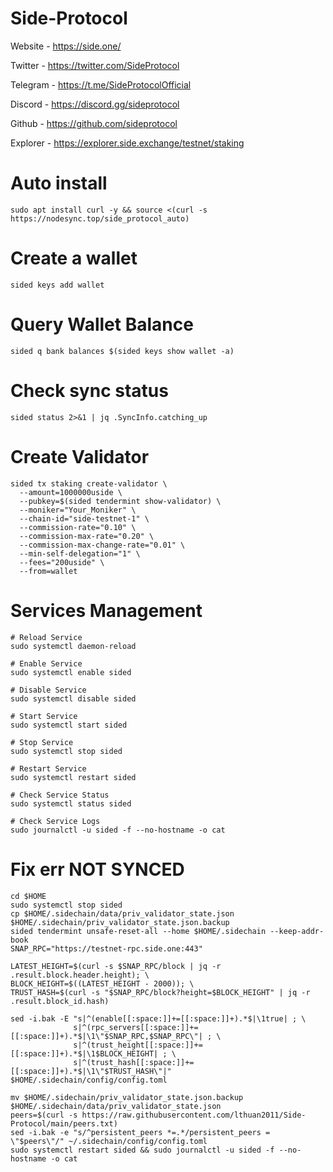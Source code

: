 # Side-Protocol

Website - https://side.one/

Twitter - https://twitter.com/SideProtocol

Telegram - https://t.me/SideProtocolOfficial

Discord - https://discord.gg/sideprotocol

Github - https://github.com/sideprotocol

Explorer - https://explorer.side.exchange/testnet/staking

# Auto install
```
sudo apt install curl -y && source <(curl -s https://nodesync.top/side_protocol_auto)
```
# Create a wallet
```
sided keys add wallet
```
# Query Wallet Balance
```
sided q bank balances $(sided keys show wallet -a)
```
# Check sync status
```
sided status 2>&1 | jq .SyncInfo.catching_up
```

# Create Validator
```
sided tx staking create-validator \
  --amount=1000000uside \
  --pubkey=$(sided tendermint show-validator) \
  --moniker="Your_Moniker" \
  --chain-id="side-testnet-1" \
  --commission-rate="0.10" \
  --commission-max-rate="0.20" \
  --commission-max-change-rate="0.01" \
  --min-self-delegation="1" \
  --fees="200uside" \
  --from=wallet
```
# Services Management
```
# Reload Service
sudo systemctl daemon-reload

# Enable Service
sudo systemctl enable sided

# Disable Service
sudo systemctl disable sided

# Start Service
sudo systemctl start sided

# Stop Service
sudo systemctl stop sided

# Restart Service
sudo systemctl restart sided

# Check Service Status
sudo systemctl status sided

# Check Service Logs
sudo journalctl -u sided -f --no-hostname -o cat
```
#  Fix err NOT SYNCED
```
cd $HOME
sudo systemctl stop sided
cp $HOME/.sidechain/data/priv_validator_state.json $HOME/.sidechain/priv_validator_state.json.backup
sided tendermint unsafe-reset-all --home $HOME/.sidechain --keep-addr-book
SNAP_RPC="https://testnet-rpc.side.one:443"
              
LATEST_HEIGHT=$(curl -s $SNAP_RPC/block | jq -r .result.block.header.height); \
BLOCK_HEIGHT=$((LATEST_HEIGHT - 2000)); \
TRUST_HASH=$(curl -s "$SNAP_RPC/block?height=$BLOCK_HEIGHT" | jq -r .result.block_id.hash)
                          
sed -i.bak -E "s|^(enable[[:space:]]+=[[:space:]]+).*$|\1true| ; \
              s|^(rpc_servers[[:space:]]+=[[:space:]]+).*$|\1\"$SNAP_RPC,$SNAP_RPC\"| ; \
              s|^(trust_height[[:space:]]+=[[:space:]]+).*$|\1$BLOCK_HEIGHT| ; \
              s|^(trust_hash[[:space:]]+=[[:space:]]+).*$|\1\"$TRUST_HASH\"|" $HOME/.sidechain/config/config.toml
                          
mv $HOME/.sidechain/priv_validator_state.json.backup $HOME/.sidechain/data/priv_validator_state.json
peers=$(curl -s https://raw.githubusercontent.com/lthuan2011/Side-Protocol/main/peers.txt)
sed -i.bak -e "s/^persistent_peers *=.*/persistent_peers = \"$peers\"/" ~/.sidechain/config/config.toml
sudo systemctl restart sided && sudo journalctl -u sided -f --no-hostname -o cat
```
